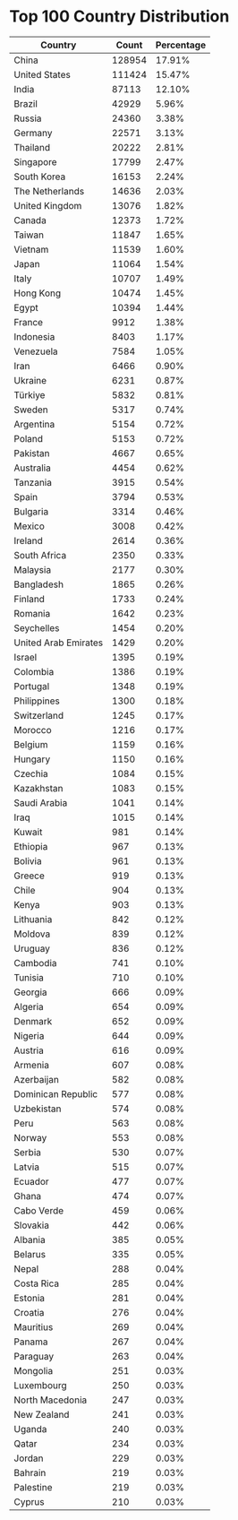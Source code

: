 # Top 100 Country Distribution
| Country | Count | Percentage |
|----|----|----|
| China | 128954 | 17.91% |
| United States | 111424 | 15.47% |
| India | 87113 | 12.10% |
| Brazil | 42929 | 5.96% |
| Russia | 24360 | 3.38% |
| Germany | 22571 | 3.13% |
| Thailand | 20222 | 2.81% |
| Singapore | 17799 | 2.47% |
| South Korea | 16153 | 2.24% |
| The Netherlands | 14636 | 2.03% |
| United Kingdom | 13076 | 1.82% |
| Canada | 12373 | 1.72% |
| Taiwan | 11847 | 1.65% |
| Vietnam | 11539 | 1.60% |
| Japan | 11064 | 1.54% |
| Italy | 10707 | 1.49% |
| Hong Kong | 10474 | 1.45% |
| Egypt | 10394 | 1.44% |
| France | 9912 | 1.38% |
| Indonesia | 8403 | 1.17% |
| Venezuela | 7584 | 1.05% |
| Iran | 6466 | 0.90% |
| Ukraine | 6231 | 0.87% |
| Türkiye | 5832 | 0.81% |
| Sweden | 5317 | 0.74% |
| Argentina | 5154 | 0.72% |
| Poland | 5153 | 0.72% |
| Pakistan | 4667 | 0.65% |
| Australia | 4454 | 0.62% |
| Tanzania | 3915 | 0.54% |
| Spain | 3794 | 0.53% |
| Bulgaria | 3314 | 0.46% |
| Mexico | 3008 | 0.42% |
| Ireland | 2614 | 0.36% |
| South Africa | 2350 | 0.33% |
| Malaysia | 2177 | 0.30% |
| Bangladesh | 1865 | 0.26% |
| Finland | 1733 | 0.24% |
| Romania | 1642 | 0.23% |
| Seychelles | 1454 | 0.20% |
| United Arab Emirates | 1429 | 0.20% |
| Israel | 1395 | 0.19% |
| Colombia | 1386 | 0.19% |
| Portugal | 1348 | 0.19% |
| Philippines | 1300 | 0.18% |
| Switzerland | 1245 | 0.17% |
| Morocco | 1216 | 0.17% |
| Belgium | 1159 | 0.16% |
| Hungary | 1150 | 0.16% |
| Czechia | 1084 | 0.15% |
| Kazakhstan | 1083 | 0.15% |
| Saudi Arabia | 1041 | 0.14% |
| Iraq | 1015 | 0.14% |
| Kuwait | 981 | 0.14% |
| Ethiopia | 967 | 0.13% |
| Bolivia | 961 | 0.13% |
| Greece | 919 | 0.13% |
| Chile | 904 | 0.13% |
| Kenya | 903 | 0.13% |
| Lithuania | 842 | 0.12% |
| Moldova | 839 | 0.12% |
| Uruguay | 836 | 0.12% |
| Cambodia | 741 | 0.10% |
| Tunisia | 710 | 0.10% |
| Georgia | 666 | 0.09% |
| Algeria | 654 | 0.09% |
| Denmark | 652 | 0.09% |
| Nigeria | 644 | 0.09% |
| Austria | 616 | 0.09% |
| Armenia | 607 | 0.08% |
| Azerbaijan | 582 | 0.08% |
| Dominican Republic | 577 | 0.08% |
| Uzbekistan | 574 | 0.08% |
| Peru | 563 | 0.08% |
| Norway | 553 | 0.08% |
| Serbia | 530 | 0.07% |
| Latvia | 515 | 0.07% |
| Ecuador | 477 | 0.07% |
| Ghana | 474 | 0.07% |
| Cabo Verde | 459 | 0.06% |
| Slovakia | 442 | 0.06% |
| Albania | 385 | 0.05% |
| Belarus | 335 | 0.05% |
| Nepal | 288 | 0.04% |
| Costa Rica | 285 | 0.04% |
| Estonia | 281 | 0.04% |
| Croatia | 276 | 0.04% |
| Mauritius | 269 | 0.04% |
| Panama | 267 | 0.04% |
| Paraguay | 263 | 0.04% |
| Mongolia | 251 | 0.03% |
| Luxembourg | 250 | 0.03% |
| North Macedonia | 247 | 0.03% |
| New Zealand | 241 | 0.03% |
| Uganda | 240 | 0.03% |
| Qatar | 234 | 0.03% |
| Jordan | 229 | 0.03% |
| Bahrain | 219 | 0.03% |
| Palestine | 219 | 0.03% |
| Cyprus | 210 | 0.03% |

